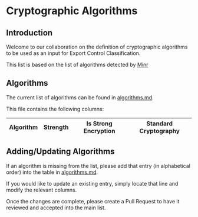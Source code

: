 # Cryptographic Algorithms

## Introduction
Welcome to our collaboration on the definition of cryptographic algorithms to be used as an input for Export Control Classification.

This list is based on the list of algorithms detected by [Minr](https://github.com/scanoss/minr "Minr")

## Algorithms
The current list of algorithms can be found in [algorithms.md](algorithms.md).

This file contains the following columns:

| Algorithm | Strength | Is Strong Encryption | Standard Cryptography |
|-----------|---------:|----------------------|-----------------------|

## Adding/Updating Algorithms
If an algorithm is missing from the list, please add that entry (in alphabetical order) into the table in [algorithms.md](algorithms.md).

If you would like to update an existing entry, simply locate that line and modify the relevant columns.

Once the changes are complete, please create a Pull Request to have it reviewed and accepted into the main list.
